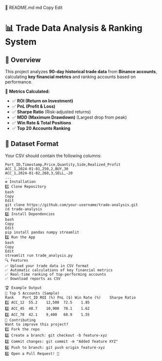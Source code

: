 📜 README.md
md
Copy
Edit
# 📊 Trade Data Analysis & Ranking System

## 🚀 Overview
This project analyzes **90-day historical trade data** from **Binance accounts**, calculating **key financial metrics** and ranking accounts based on performance.  

🔹 **Metrics Calculated:**
- ✅ **ROI (Return on Investment)**
- ✅ **PnL (Profit & Loss)**
- ✅ **Sharpe Ratio** (Risk-adjusted returns)
- ✅ **MDD (Maximum Drawdown)** (Largest drop from peak)
- ✅ **Win Rate & Total Positions**
- ✅ **Top 20 Accounts Ranking**

## 📂 Dataset Format
Your CSV should contain the following columns:
```csv
Port_ID,Timestamp,Price,Quantity,Side,Realized_Profit
ACC_1,2024-01-01,250,2,BUY,30
ACC_1,2024-01-02,260,3,SELL,-20
...
⚙️ Installation
1️⃣ Clone Repository
bash
Copy
Edit
git clone https://github.com/your-username/trade-analysis.git
cd trade-analysis
2️⃣ Install Dependencies
bash
Copy
Edit
pip install pandas numpy streamlit
3️⃣ Run the App
bash
Copy
Edit
streamlit run trade_analysis.py
🔍 Features
✅ Upload your trade data in CSV format
✅ Automatic calculations of key financial metrics
✅ Real-time ranking of top-performing accounts
✅ Download reports as CSV

🏆 Example Output
📌 Top 5 Accounts (Sample)
Rank	Port_ID	ROI (%)	PnL ($)	Win Rate (%)	Sharpe Ratio
1️⃣	ACC_12	55.2	12,500	72.5	1.85
2️⃣	ACC_45	48.7	10,900	70.1	1.62
3️⃣	ACC_78	42.1	9,400	68.9	1.55
📌 Contributing
Want to improve this project?
1️⃣ Fork the repo
2️⃣ Create a branch: git checkout -b feature-xyz
3️⃣ Commit changes: git commit -m "Added feature XYZ"
4️⃣ Push to branch: git push origin feature-xyz
5️⃣ Open a Pull Request! 🚀
